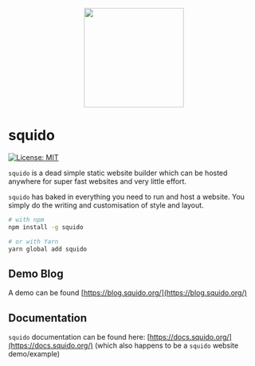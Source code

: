 <p align="center">
    <img src="https://raw.githubusercontent.com/mrvautin/squido/main/docs/images/squido.svg" width="200px" height="200px">
</p>

# squido

[![License: MIT](https://img.shields.io/badge/License-MIT-yellow.svg)](https://opensource.org/licenses/MIT)

`squido` is a dead simple static website builder which can be hosted anywhere for super fast websites and very little effort.

`squido` has baked in everything you need to run and host a website. You simply do the writing and customisation of style and layout. 

```bash
# with npm
npm install -g squido

# or with Yarn
yarn global add squido
```

## Demo Blog

A demo can be found [https://blog.squido.org/](https://blog.squido.org/)

## Documentation

`squido` documentation can be found here: [https://docs.squido.org/](https://docs.squido.org/) (which also happens to be a `squido` website demo/example)